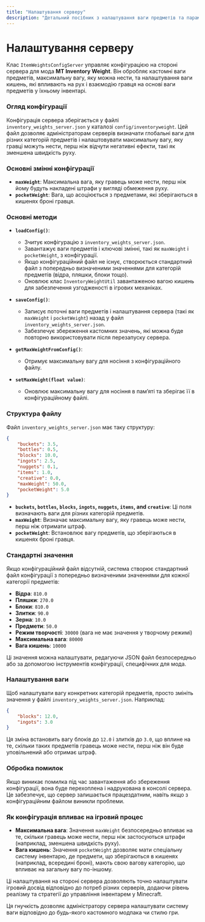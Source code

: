 ```yaml
---
title: "Налаштування серверу"
description: "Детальний посібник з налаштування ваги предметів та параметрів на сервері для мода MT Inventory Weight."
---
```


# **Налаштування серверу**

Клас `ItemWeightsConfigServer` управляє конфігурацією на стороні сервера для мода **MT Inventory Weight**. Він обробляє кастомні ваги предметів, максимальну вагу, яку можна нести, та налаштування ваги кишень, які впливають на рух і взаємодію гравця на основі ваги предметів у їхньому інвентарі.

### **Огляд конфігурації**

Конфігурація сервера зберігається у файлі `inventory_weights_server.json` у каталозі `config/inventoryweight`. Цей файл дозволяє адміністраторам серверів визначати глобальні ваги для різних категорій предметів і налаштовувати максимальну вагу, яку гравці можуть нести, перш ніж відчути негативні ефекти, такі як зменшена швидкість руху.

### **Основні змінні конфігурації**

- **`maxWeight`**: Максимальна вага, яку гравець може нести, перш ніж йому будуть накладені штрафи у вигляді обмеження руху.
- **`pocketWeight`**: Вага, що асоціюється з предметами, які зберігаються в кишенях броні гравця.

### **Основні методи**

- **`loadConfig()`**:
    - Зчитує конфігурацію з `inventory_weights_server.json`.
    - Завантажує ваги предметів і ключові змінні, такі як `maxWeight` і `pocketWeight`, з конфігурації.
    - Якщо конфігураційний файл не існує, створюється стандартний файл з попередньо визначеними значеннями для категорій предметів (відра, пляшки, блоки тощо).
    - Оновлює клас `InventoryWeightUtil` завантаженою вагою кишень для забезпечення узгодженості в ігрових механіках.

- **`saveConfig()`**:
    - Записує поточні ваги предметів і налаштування сервера (такі як `maxWeight` і `pocketWeight`) назад у файл `inventory_weights_server.json`.
    - Забезпечує збереження кастомних значень, які можна буде повторно використовувати після перезапуску сервера.

- **`getMaxWeightFromConfig()`**:
    - Отримує максимальну вагу для носіння з конфігураційного файлу.

- **`setMaxWeight(float value)`**:
    - Оновлює максимальну вагу для носіння в пам’яті та зберігає її в конфігураційному файлі.

### **Структура файлу**

Файл `inventory_weights_server.json` має таку структуру:

```json
{
    "buckets": 3.5,
    "bottles": 0.5,
    "blocks": 10.0,
    "ingots": 2.5,
    "nuggets": 0.1,
    "items": 1.0,
    "creative": 0.0,
    "maxWeight": 50.0,
    "pocketWeight": 5.0
}
```

*   **`buckets`, `bottles`, `blocks`, `ingots`, `nuggets`, `items`, and `creative`**: Ці поля визначають ваги для різних категорій предметів.
*   **`maxWeight`**: Визначає максимальну вагу, яку гравець може нести, перш ніж отримати штраф.
*   **`pocketWeight`**: Встановлює вагу предметів, що зберігаються в кишенях броні гравця.

### **Стандартні значення**

Якщо конфігураційний файл відсутній, система створює стандартний файл конфігурації з попередньо визначеними значеннями для кожної категорії предметів:

*   **Відра**: `810.0`
*   **Пляшки**: `270.0`
*   **Блоки**: `810.0`
*   **Злитки**: `90.0`
*   **Зерна**: `10.0`
*   **Предмети**: `50.0`
*   **Режим творчості**: `30000` (вага не має значення у творчому режимі)
*   **Максимальна вага**: `80000`
*   **Вага кишень**: `10000`

Ці значення можна налаштувати, редагуючи JSON файл безпосередньо або за допомогою інструментів конфігурації, специфічних для мода.

### **Налаштування ваги**

Щоб налаштувати вагу конкретних категорій предметів, просто змініть значення у файлі `inventory_weights_server.json`. Наприклад:

```json
{
    "blocks": 12.0,
    "ingots": 3.0
}
```

Ця зміна встановить вагу блоків до `12.0` і злитків до `3.0`, що вплине на те, скільки таких предметів гравець може нести, перш ніж він буде уповільнений або отримає штраф.

### **Обробка помилок**

Якщо виникає помилка під час завантаження або збереження конфігурації, вона буде перехоплена і надрукована в консолі сервера. Це забезпечує, що сервер залишається працездатним, навіть якщо з конфігураційним файлом виникли проблеми.

### **Як конфігурація впливає на ігровий процес**

*   **Максимальна вага**: Значення `maxWeight` безпосередньо впливає на те, скільки гравець може нести, перш ніж застосуються штрафи (наприклад, зменшена швидкість руху).
*   **Вага кишень**: Значення `pocketWeight` дозволяє мати спеціальну систему інвентарю, де предмети, що зберігаються в кишенях (наприклад, всередині броні), мають свою вагову категорію, що впливає на загальну вагу по-іншому.

Ці налаштування на стороні сервера дозволяють точно налаштувати ігровий досвід відповідно до потреб різних серверів, додаючи рівень реалізму та стратегії до управління інвентарем у Minecraft.

Ця гнучкість дозволяє адміністратору сервера налаштувати систему ваги відповідно до будь-якого кастомного модпака чи стилю гри.

